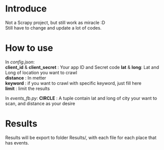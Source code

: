 # Introduce
Not a Scrapy project, but still work as miracle :D  
Still have to change and update a lot of codes.  


# How to use
In *config.json*:  
**client_id** & **client_secret** : Your app ID and Secret code 
**lat** & **long**: Lat and Long of location you want to crawl  
**distance** : In metter  
**keyword** : if you want to crawl with specific keyword, just fill here  
**limit** : limit the results  

In *events_fb.py*:
**CIRCLE** : A tuple contain lat and long of city your want to scan, and distance as your desire


# Results
Results will be export to folder Results/, with each file for each place that has events.
